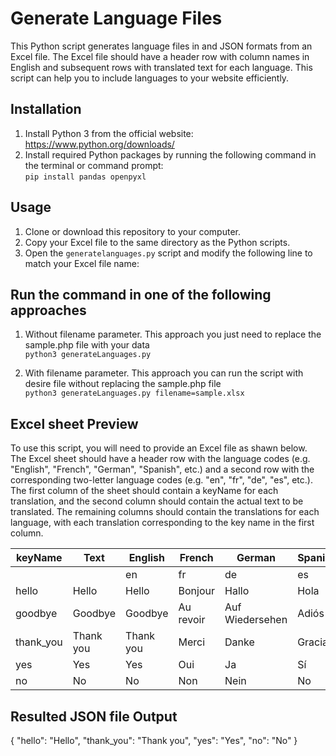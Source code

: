 # Generate Language Files

This Python script generates language files in and JSON formats from an Excel file. The Excel file should have a header row with column names in English and subsequent rows with translated text for each language. This script can help you to include languages to your website efficiently. 

## Installation

1. Install Python 3 from the official website: https://www.python.org/downloads/
2. Install required Python packages by running the following command in the terminal or command prompt:\
```pip install pandas openpyxl```

## Usage

1. Clone or download this repository to your computer.
2. Copy your Excel file to the same directory as the Python scripts.
3. Open the `generatelanguages.py` script and modify the following line to match your Excel file name:

## Run the command in one of the following approaches 

1. Without filename parameter. This approach you just need to replace the sample.php file with your data\
```python3 generateLanguages.py```

2. With filename parameter. This approach you can run the script with desire file without replacing the sample.php file\
```python3 generateLanguages.py filename=sample.xlsx```

## Excel sheet Preview 

To use this script, you will need to provide an Excel file as shawn below. The Excel sheet should have a header row with the language codes (e.g. "English", "French", "German", "Spanish", etc.) and a second row with the corresponding two-letter language codes (e.g. "en", "fr", "de", "es", etc.). The first column of the sheet should contain a keyName for each translation, and the second column should contain the actual text to be translated. The remaining columns should contain the translations for each language, with each translation corresponding to the key name in the first column.


| keyName    | Text        | English | French | German | Spanish |
|------------|-------------|---------|-----------|------------|-----------|
|            |             | en      | fr        | de         | es        |
| hello      | Hello       | Hello   | Bonjour   | Hallo      | Hola      |
| goodbye    | Goodbye     | Goodbye | Au revoir | Auf Wiedersehen | Adiós |
| thank_you  | Thank you   | Thank you | Merci    | Danke      | Gracias   |
| yes        | Yes         | Yes     | Oui       | Ja         | Sí        |
| no         | No          | No      | Non       | Nein       | No        |


## Resulted JSON file Output

{
  "hello": "Hello",
  "thank_you": "Thank you",
  "yes": "Yes",
  "no": "No"
}

